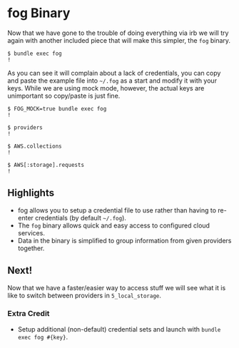 # fog Binary

Now that we have gone to the trouble of doing everything via irb we will try again with another included piece that will make this simpler, the `fog` binary.

    $ bundle exec fog
    !

As you can see it will complain about a lack of credentials, you can copy and paste the example file into `~/.fog` as a start and modify it with your keys.  While we are using mock mode, however, the actual keys are unimportant so copy/paste is just fine.

    $ FOG_MOCK=true bundle exec fog
    !

    $ providers
    !

    $ AWS.collections
    !

    $ AWS[:storage].requests
    !

## Highlights

* fog allows you to setup a credential file to use rather than having to re-enter credentials (by default `~/.fog`).
* The `fog` binary allows quick and easy access to configured cloud services.
* Data in the binary is simplified to group information from given providers together.

## Next!

Now that we have a faster/easier way to access stuff we will see what it is like to switch between providers in `5_local_storage`.

### Extra Credit

* Setup additional (non-default) credential sets and launch with `bundle exec fog #{key}`.
